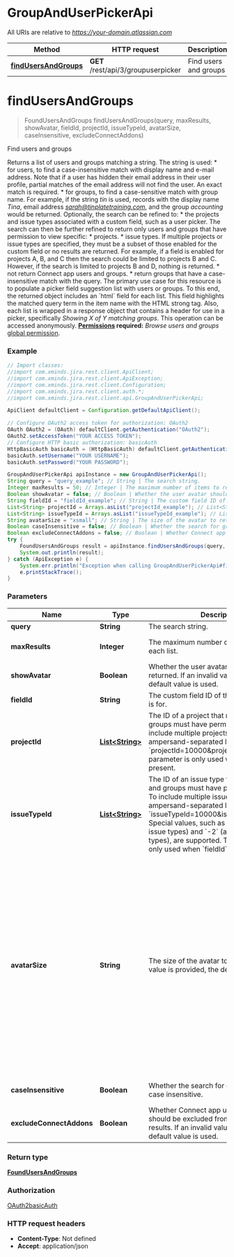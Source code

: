# GroupAndUserPickerApi

All URIs are relative to *https://your-domain.atlassian.com*

Method | HTTP request | Description
------------- | ------------- | -------------
[**findUsersAndGroups**](GroupAndUserPickerApi.md#findUsersAndGroups) | **GET** /rest/api/3/groupuserpicker | Find users and groups

<a name="findUsersAndGroups"></a>
# **findUsersAndGroups**
> FoundUsersAndGroups findUsersAndGroups(query, maxResults, showAvatar, fieldId, projectId, issueTypeId, avatarSize, caseInsensitive, excludeConnectAddons)

Find users and groups

Returns a list of users and groups matching a string. The string is used:   *  for users, to find a case-insensitive match with display name and e-mail address. Note that if a user has hidden their email address in their user profile, partial matches of the email address will not find the user. An exact match is required.  *  for groups, to find a case-sensitive match with group name.  For example, if the string *tin* is used, records with the display name *Tina*, email address *sarah@tinplatetraining.com*, and the group *accounting* would be returned.  Optionally, the search can be refined to:   *  the projects and issue types associated with a custom field, such as a user picker. The search can then be further refined to return only users and groups that have permission to view specific:           *  projects.      *  issue types.          If multiple projects or issue types are specified, they must be a subset of those enabled for the custom field or no results are returned. For example, if a field is enabled for projects A, B, and C then the search could be limited to projects B and C. However, if the search is limited to projects B and D, nothing is returned.  *  not return Connect app users and groups.  *  return groups that have a case-insensitive match with the query.  The primary use case for this resource is to populate a picker field suggestion list with users or groups. To this end, the returned object includes an &#x60;html&#x60; field for each list. This field highlights the matched query term in the item name with the HTML strong tag. Also, each list is wrapped in a response object that contains a header for use in a picker, specifically *Showing X of Y matching groups*.  This operation can be accessed anonymously.  **[Permissions](#permissions) required:** *Browse users and groups* [global permission](https://confluence.atlassian.com/x/yodKLg).

### Example
```java
// Import classes:
//import com.xminds.jira.rest.client.ApiClient;
//import com.xminds.jira.rest.client.ApiException;
//import com.xminds.jira.rest.client.Configuration;
//import com.xminds.jira.rest.client.auth.*;
//import com.xminds.jira.rest.client.api.GroupAndUserPickerApi;

ApiClient defaultClient = Configuration.getDefaultApiClient();

// Configure OAuth2 access token for authorization: OAuth2
OAuth OAuth2 = (OAuth) defaultClient.getAuthentication("OAuth2");
OAuth2.setAccessToken("YOUR ACCESS TOKEN");
// Configure HTTP basic authorization: basicAuth
HttpBasicAuth basicAuth = (HttpBasicAuth) defaultClient.getAuthentication("basicAuth");
basicAuth.setUsername("YOUR USERNAME");
basicAuth.setPassword("YOUR PASSWORD");

GroupAndUserPickerApi apiInstance = new GroupAndUserPickerApi();
String query = "query_example"; // String | The search string.
Integer maxResults = 50; // Integer | The maximum number of items to return in each list.
Boolean showAvatar = false; // Boolean | Whether the user avatar should be returned. If an invalid value is provided, the default value is used.
String fieldId = "fieldId_example"; // String | The custom field ID of the field this request is for.
List<String> projectId = Arrays.asList("projectId_example"); // List<String> | The ID of a project that returned users and groups must have permission to view. To include multiple projects, provide an ampersand-separated list. For example, `projectId=10000&projectId=10001`. This parameter is only used when `fieldId` is present.
List<String> issueTypeId = Arrays.asList("issueTypeId_example"); // List<String> | The ID of an issue type that returned users and groups must have permission to view. To include multiple issue types, provide an ampersand-separated list. For example, `issueTypeId=10000&issueTypeId=10001`. Special values, such as `-1` (all standard issue types) and `-2` (all subtask issue types), are supported. This parameter is only used when `fieldId` is present.
String avatarSize = "xsmall"; // String | The size of the avatar to return. If an invalid value is provided, the default value is used.
Boolean caseInsensitive = false; // Boolean | Whether the search for groups should be case insensitive.
Boolean excludeConnectAddons = false; // Boolean | Whether Connect app users and groups should be excluded from the search results. If an invalid value is provided, the default value is used.
try {
    FoundUsersAndGroups result = apiInstance.findUsersAndGroups(query, maxResults, showAvatar, fieldId, projectId, issueTypeId, avatarSize, caseInsensitive, excludeConnectAddons);
    System.out.println(result);
} catch (ApiException e) {
    System.err.println("Exception when calling GroupAndUserPickerApi#findUsersAndGroups");
    e.printStackTrace();
}
```

### Parameters

Name | Type | Description  | Notes
------------- | ------------- | ------------- | -------------
 **query** | **String**| The search string. |
 **maxResults** | **Integer**| The maximum number of items to return in each list. | [optional] [default to 50]
 **showAvatar** | **Boolean**| Whether the user avatar should be returned. If an invalid value is provided, the default value is used. | [optional] [default to false]
 **fieldId** | **String**| The custom field ID of the field this request is for. | [optional]
 **projectId** | [**List&lt;String&gt;**](String.md)| The ID of a project that returned users and groups must have permission to view. To include multiple projects, provide an ampersand-separated list. For example, &#x60;projectId&#x3D;10000&amp;projectId&#x3D;10001&#x60;. This parameter is only used when &#x60;fieldId&#x60; is present. | [optional]
 **issueTypeId** | [**List&lt;String&gt;**](String.md)| The ID of an issue type that returned users and groups must have permission to view. To include multiple issue types, provide an ampersand-separated list. For example, &#x60;issueTypeId&#x3D;10000&amp;issueTypeId&#x3D;10001&#x60;. Special values, such as &#x60;-1&#x60; (all standard issue types) and &#x60;-2&#x60; (all subtask issue types), are supported. This parameter is only used when &#x60;fieldId&#x60; is present. | [optional]
 **avatarSize** | **String**| The size of the avatar to return. If an invalid value is provided, the default value is used. | [optional] [default to xsmall] [enum: xsmall, xsmall@2x, xsmall@3x, small, small@2x, small@3x, medium, medium@2x, medium@3x, large, large@2x, large@3x, xlarge, xlarge@2x, xlarge@3x, xxlarge, xxlarge@2x, xxlarge@3x, xxxlarge, xxxlarge@2x, xxxlarge@3x]
 **caseInsensitive** | **Boolean**| Whether the search for groups should be case insensitive. | [optional] [default to false]
 **excludeConnectAddons** | **Boolean**| Whether Connect app users and groups should be excluded from the search results. If an invalid value is provided, the default value is used. | [optional] [default to false]

### Return type

[**FoundUsersAndGroups**](FoundUsersAndGroups.md)

### Authorization

[OAuth2](../README.md#OAuth2)[basicAuth](../README.md#basicAuth)

### HTTP request headers

 - **Content-Type**: Not defined
 - **Accept**: application/json

